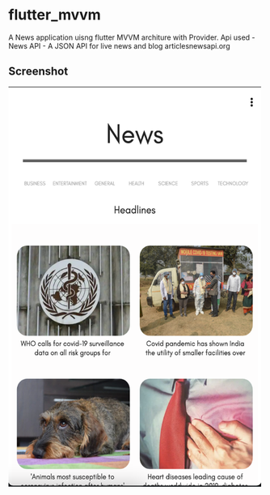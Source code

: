 # flutter_mvvm

A News application uisng flutter MVVM architure with Provider.
Api used - News API - A JSON API for live news and blog articlesnewsapi.org


## Screenshot

<img src="https://github.com/chihempat/flutter_news_mvvm/blob/master/ss/web_ss.png?raw=truef" width="500" height="790">

